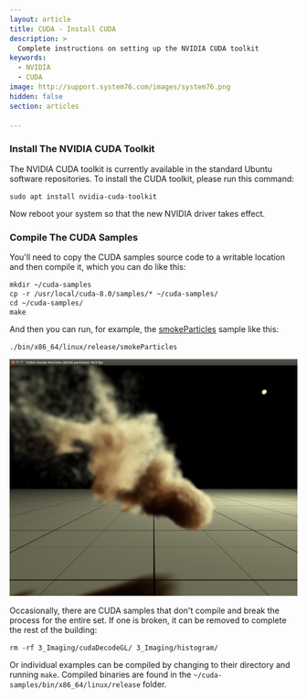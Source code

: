 ```yaml
---
layout: article
title: CUDA - Install CUDA
description: >
  Complete instructions on setting up the NVIDIA CUDA toolkit
keywords:
  - NVIDIA
  - CUDA
image: http://support.system76.com/images/system76.png
hidden: false
section: articles

---
```


### Install The NVIDIA CUDA Toolkit

The NVIDIA CUDA toolkit is currently available in the standard Ubuntu software repositories.  To install the CUDA toolkit, please run this command:

```
sudo apt install nvidia-cuda-toolkit
```
 
Now reboot your system so that the new NVIDIA driver takes effect.

### Compile The CUDA Samples

You'll need to copy the CUDA samples source code to a writable location and then compile it, which you can do like this:

```
mkdir ~/cuda-samples
cp -r /usr/local/cuda-8.0/samples/* ~/cuda-samples/
cd ~/cuda-samples/
make
```

And then you can run, for example, the <u>smokeParticles</u> sample like this:

```
./bin/x86_64/linux/release/smokeParticles
```

![smokeParticles](/images/cuda/smokeParticles.png)

Occasionally, there are CUDA samples that don't compile and break the process for the entire set.  If one is broken, it can be removed to complete the rest of the building:

```
rm -rf 3_Imaging/cudaDecodeGL/ 3_Imaging/histogram/
```

Or individual examples can be compiled by changing to their directory and running `make`.  Compiled binaries are found in the `~/cuda-samples/bin/x86_64/linux/release` folder.
